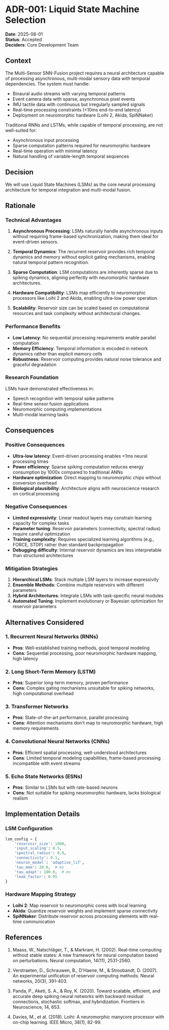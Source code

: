 # ADR-001: Liquid State Machine Selection

**Date**: 2025-08-01  
**Status**: Accepted  
**Deciders**: Core Development Team  

## Context

The Multi-Sensor SNN-Fusion project requires a neural architecture capable of processing asynchronous, multi-modal sensory data with temporal dependencies. The system must handle:

- Binaural audio streams with varying temporal patterns
- Event camera data with sparse, asynchronous pixel events  
- IMU tactile data with continuous but irregularly sampled signals
- Real-time processing constraints (<10ms end-to-end latency)
- Deployment on neuromorphic hardware (Loihi 2, Akida, SpiNNaker)

Traditional RNNs and LSTMs, while capable of temporal processing, are not well-suited for:
- Asynchronous input processing
- Sparse computation patterns required for neuromorphic hardware
- Real-time operation with minimal latency
- Natural handling of variable-length temporal sequences

## Decision

We will use Liquid State Machines (LSMs) as the core neural processing architecture for temporal integration and multi-modal fusion.

## Rationale

### Technical Advantages

1. **Asynchronous Processing**: LSMs naturally handle asynchronous inputs without requiring frame-based synchronization, making them ideal for event-driven sensors.

2. **Temporal Dynamics**: The recurrent reservoir provides rich temporal dynamics and memory without explicit gating mechanisms, enabling natural temporal pattern recognition.

3. **Sparse Computation**: LSM computations are inherently sparse due to spiking dynamics, aligning perfectly with neuromorphic hardware architectures.

4. **Hardware Compatibility**: LSMs map efficiently to neuromorphic processors like Loihi 2 and Akida, enabling ultra-low power operation.

5. **Scalability**: Reservoir size can be scaled based on computational resources and task complexity without architectural changes.

### Performance Benefits

- **Low Latency**: No sequential processing requirements enable parallel computation
- **Memory Efficiency**: Temporal information is encoded in network dynamics rather than explicit memory cells
- **Robustness**: Reservoir computing provides natural noise tolerance and graceful degradation

### Research Foundation

LSMs have demonstrated effectiveness in:
- Speech recognition with temporal spike patterns
- Real-time sensor fusion applications  
- Neuromorphic computing implementations
- Multi-modal learning tasks

## Consequences

### Positive Consequences

- **Ultra-low latency**: Event-driven processing enables <1ms neural processing times
- **Power efficiency**: Sparse spiking computation reduces energy consumption by 1000x compared to traditional ANNs
- **Hardware optimization**: Direct mapping to neuromorphic chips without conversion overhead
- **Biological plausibility**: Architecture aligns with neuroscience research on cortical processing

### Negative Consequences

- **Limited expressivity**: Linear readout layers may constrain learning capacity for complex tasks
- **Parameter tuning**: Reservoir parameters (connectivity, spectral radius) require careful optimization
- **Training complexity**: Requires specialized learning algorithms (e.g., FORCE, STDP) rather than standard backpropagation
- **Debugging difficulty**: Internal reservoir dynamics are less interpretable than structured architectures

### Mitigation Strategies

1. **Hierarchical LSMs**: Stack multiple LSM layers to increase expressivity
2. **Ensemble Methods**: Combine multiple reservoirs with different parameters
3. **Hybrid Architectures**: Integrate LSMs with task-specific neural modules
4. **Automated Tuning**: Implement evolutionary or Bayesian optimization for reservoir parameters

## Alternatives Considered

### 1. Recurrent Neural Networks (RNNs)
- **Pros**: Well-established training methods, good temporal modeling
- **Cons**: Sequential processing, poor neuromorphic hardware mapping, high latency

### 2. Long Short-Term Memory (LSTM)
- **Pros**: Superior long-term memory, proven performance
- **Cons**: Complex gating mechanisms unsuitable for spiking networks, high computational overhead

### 3. Transformer Networks
- **Pros**: State-of-the-art performance, parallel processing
- **Cons**: Attention mechanisms don't map to neuromorphic hardware, high memory requirements

### 4. Convolutional Neural Networks (CNNs)
- **Pros**: Efficient spatial processing, well-understood architectures
- **Cons**: Limited temporal modeling capabilities, frame-based processing incompatible with event streams

### 5. Echo State Networks (ESNs)
- **Pros**: Similar to LSMs but with rate-based neurons
- **Cons**: Not suitable for spiking neuromorphic hardware, lacks biological realism

## Implementation Details

### LSM Configuration
```python
lsm_config = {
    'reservoir_size': 1000,
    'input_scaling': 0.5,
    'spectral_radius': 0.9,
    'connectivity': 0.1,
    'neuron_model': 'adaptive_lif',
    'tau_mem': 20.0,  # ms
    'tau_adapt': 100.0,  # ms
    'leak_factor': 0.95
}
```

### Hardware Mapping Strategy
- **Loihi 2**: Map reservoir to neuromorphic cores with local learning
- **Akida**: Quantize reservoir weights and implement sparse connectivity
- **SpiNNaker**: Distribute reservoir across processing elements with real-time communication

## References

1. Maass, W., Natschläger, T., & Markram, H. (2002). Real-time computing without stable states: A new framework for neural computation based on perturbations. Neural computation, 14(11), 2531-2560.

2. Verstraeten, D., Schrauwen, B., D'Haene, M., & Stroobandt, D. (2007). An experimental unification of reservoir computing methods. Neural networks, 20(3), 391-403.

3. Panda, P., Aketi, S. A., & Roy, K. (2020). Toward scalable, efficient, and accurate deep spiking neural networks with backward residual connections, stochastic softmax, and hybridization. Frontiers in Neuroscience, 14, 653.

4. Davies, M., et al. (2018). Loihi: A neuromorphic manycore processor with on-chip learning. IEEE Micro, 38(1), 82-99.